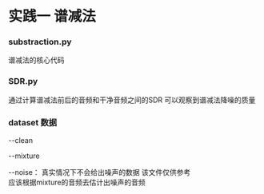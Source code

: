 # 实践一 谱减法

### substraction.py 
谱减法的核心代码 

### SDR.py 
通过计算谱减法前后的音频和干净音频之间的SDR  可以观察到谱减法降噪的质量 


### dataset 数据
--clean 

--mixture

--noise： 真实情况下不会给出噪声的数据  该文件仅供参考\
应该根据mixture的音频去估计出噪声的音频
